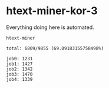 # htext-miner-kor-3

Everything doing here is automated.

```
htext-miner

total: 6809/9855 (69.09183155758498%)

job0: 1231
job1: 1427
job2: 1342
job3: 1470
job4: 1339
```